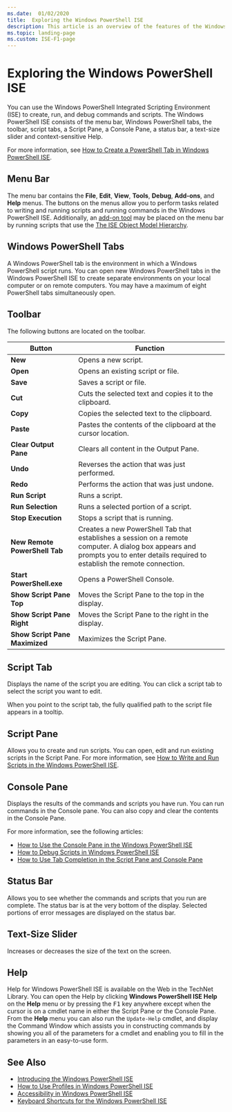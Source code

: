 ```yaml
---
ms.date:  01/02/2020
title:  Exploring the Windows PowerShell ISE
description: This article is an overview of the features of the Windows PowerShell ISE
ms.topic: landing-page
ms.custom: ISE-F1-page
---
```


# Exploring the Windows PowerShell ISE

You can use the Windows PowerShell Integrated Scripting Environment (ISE) to create, run, and debug
commands and scripts. The Windows PowerShell ISE consists of the menu bar, Windows PowerShell tabs,
the toolbar, script tabs, a Script Pane, a Console Pane, a status bar, a text-size slider and
context-sensitive Help.

For more information, see
[How to Create a PowerShell Tab in Windows PowerShell ISE](How-to-Create-a-PowerShell-Tab-in-Windows-PowerShell-ISE.md).

## Menu Bar

The menu bar contains the **File**, **Edit**, **View**, **Tools**, **Debug**, **Add-ons**, and
**Help** menus. The buttons on the menus allow you to perform tasks related to writing and running
scripts and running commands in the Windows PowerShell ISE. Additionally, an
[add-on tool](object-model/The-ISEAddOnTool-Object.md) may be placed on the menu bar by running
scripts that use the
[The ISE Object Model Hierarchy](object-model/The-ISE-Object-Model-Hierarchy.md).

## Windows PowerShell Tabs

A Windows PowerShell tab is the environment in which a Windows PowerShell script runs. You can open
new Windows PowerShell tabs in the Windows PowerShell ISE to create separate environments on your
local computer or on remote computers. You may have a maximum of eight PowerShell tabs
simultaneously open.

## Toolbar

The following buttons are located on the toolbar.

|             Button             |                                                                                     Function                                                                                     |
| ------------------------------ | -------------------------------------------------------------------------------------------------------------------------------------------------------------------------------- |
| **New**                        | Opens a new script.                                                                                                                                                              |
| **Open**                       | Opens an existing script or file.                                                                                                                                                |
| **Save**                       | Saves a script or file.                                                                                                                                                          |
| **Cut**                        | Cuts the selected text and copies it to the clipboard.                                                                                                                           |
| **Copy**                       | Copies the selected text to the clipboard.                                                                                                                                       |
| **Paste**                      | Pastes the contents of the clipboard at the cursor location.                                                                                                                     |
| **Clear Output Pane**          | Clears all content in the Output Pane.                                                                                                                                           |
| **Undo**                       | Reverses the action that was just performed.                                                                                                                                     |
| **Redo**                       | Performs the action that was just undone.                                                                                                                                        |
| **Run Script**                 | Runs a script.                                                                                                                                                                   |
| **Run Selection**              | Runs a selected portion of a script.                                                                                                                                             |
| **Stop Execution**             | Stops a script that is running.                                                                                                                                                  |
| **New Remote PowerShell Tab**  | Creates a new PowerShell Tab that establishes a session on a remote computer. A dialog box appears and prompts you to enter details required to establish the remote connection. |
| **Start PowerShell.exe**       | Opens a PowerShell Console.                                                                                                                                                      |
| **Show Script Pane Top**       | Moves the Script Pane to the top in the display.                                                                                                                                 |
| **Show Script Pane Right**     | Moves the Script Pane to the right in the display.                                                                                                                               |
| **Show Script Pane Maximized** | Maximizes the Script Pane.                                                                                                                                                       |

## Script Tab

Displays the name of the script you are editing. You can click a script tab to select the script you
want to edit.

When you point to the script tab, the fully qualified path to the script file appears in a tooltip.

## Script Pane

Allows you to create and run scripts. You can open, edit and run existing scripts in the Script
Pane. For more information, see
[How to Write and Run Scripts in the Windows PowerShell ISE](How-to-Write-and-Run-Scripts-in-the-Windows-PowerShell-ISE.md).

## Console Pane

Displays the results of the commands and scripts you have run. You can run commands in the Console
pane. You can also copy and clear the contents in the Console Pane.

For more information, see the following articles:

- [How to Use the Console Pane in the Windows PowerShell ISE](How-to-Use-the-Console-Pane-in-the-Windows-PowerShell-ISE.md)
- [How to Debug Scripts in Windows PowerShell ISE](How-to-Debug-Scripts-in-Windows-PowerShell-ISE.md)
- [How to Use Tab Completion in the Script Pane and Console Pane](How-to-Use-Tab-Completion-in-the-Script-Pane-and-Console-Pane.md)

## Status Bar

Allows you to see whether the commands and scripts that you run are complete. The status bar is at
the very bottom of the display. Selected portions of error messages are displayed on the status bar.

## Text-Size Slider

Increases or decreases the size of the text on the screen.

## Help

Help for Windows PowerShell ISE is available on the Web in the TechNet Library. You can open the
Help by clicking **Windows PowerShell ISE Help** on the **Help** menu or by pressing the
<kbd>F1</kbd> key anywhere except when the cursor is on a cmdlet name in either the Script Pane or
the Console Pane. From the **Help** menu you can also run the `Update-Help` cmdlet, and display the
Command Window which assists you in constructing commands by showing you all of the parameters for a
cmdlet and enabling you to fill in the parameters in an easy-to-use form.

## See Also

- [Introducing the Windows PowerShell ISE](Introducing-the-Windows-PowerShell-ISE.md)
- [How to Use Profiles in Windows PowerShell ISE](How-to-Use-Profiles-in-Windows-PowerShell-ISE.md)
- [Accessibility in Windows PowerShell ISE](Accessibility-in-Windows-PowerShell-ISE.md)
- [Keyboard Shortcuts for the Windows PowerShell ISE](Keyboard-Shortcuts-for-the-Windows-PowerShell-ISE.md)
